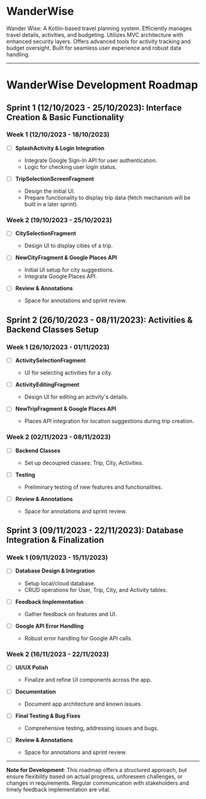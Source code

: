 # WanderWise
Wander Wise: A Kotlin-based travel planning system. Efficiently manages travel details, activities, and budgeting. Utilizes MVC architecture with enhanced security layers. Offers advanced tools for activity tracking and budget oversight. Built for seamless user experience and robust data handling.

---

# **WanderWise Development Roadmap**

## **Sprint 1 (12/10/2023 - 25/10/2023): Interface Creation & Basic Functionality**

### **Week 1 (12/10/2023 - 18/10/2023)**

- [ ] **SplashActivity & Login Integration**
  - Integrate Google Sign-In API for user authentication.
  - Logic for checking user login status.

- [ ] **TripSelectionScreenFragment**
  - Design the initial UI.
  - Prepare functionality to display trip data (fetch mechanism will be built in a later sprint).

### **Week 2 (19/10/2023 - 25/10/2023)**

- [ ] **CitySelectionFragment**
  - Design UI to display cities of a trip.

- [ ] **NewCityFragment & Google Places API**
  - Initial UI setup for city suggestions.
  - Integrate Google Places API.

- [ ] **Review & Annotations**
  - Space for annotations and sprint review.

## **Sprint 2 (26/10/2023 - 08/11/2023): Activities & Backend Classes Setup**

### **Week 1 (26/10/2023 - 01/11/2023)**

- [ ] **ActivitySelectionFragment**
  - UI for selecting activities for a city.

- [ ] **ActivityEditingFragment**
  - Design UI for editing an activity's details.

- [ ] **NewTripFragment & Google Places API**
  - Places API integration for location suggestions during trip creation.

### **Week 2 (02/11/2023 - 08/11/2023)**

- [ ] **Backend Classes**
  - Set up decoupled classes: Trip, City, Activities.

- [ ] **Testing**
  - Preliminary testing of new features and functionalities.

- [ ] **Review & Annotations**
  - Space for annotations and sprint review.

## **Sprint 3 (09/11/2023 - 22/11/2023): Database Integration & Finalization**

### **Week 1 (09/11/2023 - 15/11/2023)**

- [ ] **Database Design & Integration**
  - Setup local/cloud database.
  - CRUD operations for User, Trip, City, and Activity tables.
  
- [ ] **Feedback Implementation**
  - Gather feedback on features and UI.

- [ ] **Google API Error Handling**
  - Robust error handling for Google API calls.

### **Week 2 (16/11/2023 - 22/11/2023)**

- [ ] **UI/UX Polish**
  - Finalize and refine UI components across the app.

- [ ] **Documentation**
  - Document app architecture and known issues.

- [ ] **Final Testing & Bug Fixes**
  - Comprehensive testing, addressing issues and bugs.

- [ ] **Review & Annotations**
  - Space for annotations and sprint review.

---

**Note for Development**: This roadmap offers a structured approach, but ensure flexibility based on actual progress, unforeseen challenges, or changes in requirements. Regular communication with stakeholders and timely feedback implementation are vital.